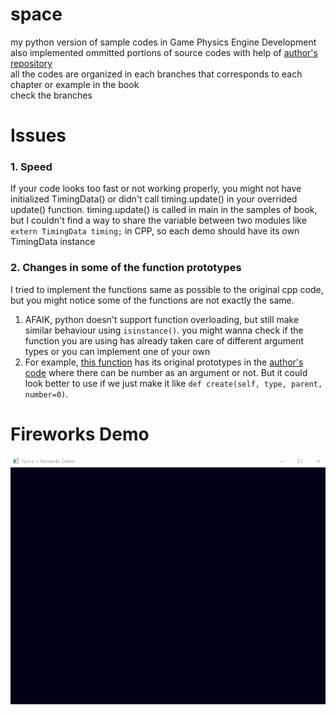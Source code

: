 # space
my python version of sample codes in Game Physics Engine Development  
also implemented ommitted portions of source codes with help of [author's repository](https://github.com/idmillington/cyclone-physics)  
all the codes are organized in each branches that corresponds to each chapter or example in the book  
check the branches

# Issues
### 1. Speed
If your code looks too fast or not working properly, you might not have initialized TimingData() or didn't call timing.update() in your overrided update() function.
timing.update() is called in main in the samples of book, but I couldn't find a way to share the variable between two modules like `extern TimingData timing;` in CPP, so each demo should have its own TimingData instance

### 2. Changes in some of the function prototypes
I tried to implement the functions same as possible to the original cpp code, but you might notice some of the functions are not exactly the same.
1. AFAIK, python doesn't support function overloading, but still make similar behaviour using `isinstance()`. you might wanna check if the function you are using has already taken care of different argument types or you can implement one of your own
2. For example, [this function](https://github.com/cd80/space/blob/master/demo/fireworks.py#L189) has its original prototypes in the [author's code](https://github.com/idmillington/cyclone-physics/blob/master/src/demos/fireworks/fireworks.cpp#L356) where there can be number as an argument or not. But it could look better to use if we just make it like `def create(self, type, parent, number=0)`.

# Fireworks Demo
![](https://github.com/cd80/space/raw/Chapter4_2_Fireworks/fireworks_demo.gif)

